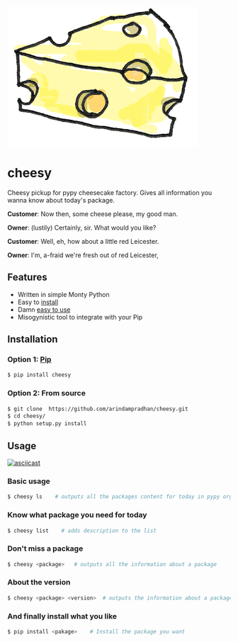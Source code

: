 ![](https://raw.githubusercontent.com/arindampradhan/cheesy/master/cheese.gif)

# **cheesy**

Cheesy pickup for pypy cheesecake factory. Gives all information you wanna know about today's package. 

**Customer**: Now then, some cheese please, my good man.

**Owner**: (lustily) Certainly, sir. What would you like?

**Customer**: Well, eh, how about a little red Leicester.

**Owner**: I'm, a-fraid we're fresh out of red Leicester, <sir class=""></sir>

## Features

- Written in simple Monty Python
- Easy to [install](https://github.com/arindampradhan/cheesy#installation)
- Damn [easy to use](https://github.com/arindampradhan/cheesy#usage)
- Misogynistic tool to integrate with your Pip

## Installation

### Option 1: [Pip](https://pypi.python.org/pypi/cheesy)

```bash
$ pip install cheesy
```

### Option 2: From source

```bash
$ git clone  https://github.com/arindampradhan/cheesy.git
$ cd cheesy/
$ python setup.py install
```

## Usage

[![asciicast](https://asciinema.org/a/44gy61ty9c9juzg50irg17re8.png)](https://asciinema.org/a/44gy61ty9c9juzg50irg17re8)

### Basic usage

```bash
$ cheesy ls    # outputs all the packages content for today in pypy org
```

### Know what package you need for today

```bash
$ cheesy list    # adds description to the list
```

### Don't miss a package

```bash
$ cheesy <package>   # outputs all the information about a package
```

### About the version

```bash
$ cheesy <package> <version>  # outputs the information about a package version
```

### And finally install what you like

```bash
$ pip install <pakage>    # Install the package you want
```
